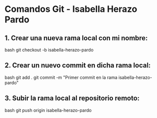 # Comandos Git - Isabella Herazo Pardo

## 1. Crear una nueva rama local con mi nombre:
bash
git checkout -b isabella-herazo-pardo


## 2. Crear un nuevo commit en dicha rama local:
bash
git add .
git commit -m "Primer commit en la rama isabella-herazo-pardo"


## 3. Subir la rama local al repositorio remoto:
bash
git push origin isabella-herazo-pardo

